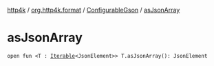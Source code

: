[http4k](../../index.md) / [org.http4k.format](../index.md) / [ConfigurableGson](index.md) / [asJsonArray](./as-json-array.md)

# asJsonArray

`open fun <T : `[`Iterable`](https://kotlinlang.org/api/latest/jvm/stdlib/kotlin.collections/-iterable/index.html)`<JsonElement>> T.asJsonArray(): JsonElement`